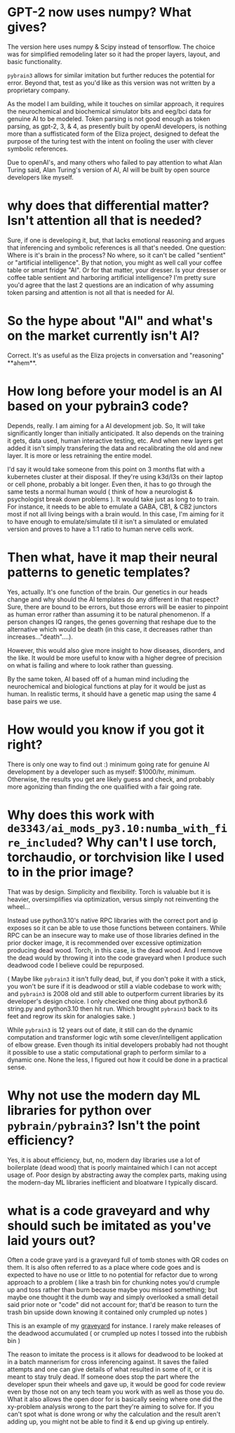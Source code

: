 # GPT-2 now uses numpy? What gives?

The version here uses numpy & Scipy instead of tensorflow. The choice was for simplified remodeling later so it had the proper layers, layout, and basic functionality.

``pybrain3`` allows for similar imitation but further reduces the potential for error. Beyond that, test as you'd like as this version was not written by a proprietary company.

As the model I am building, while it touches on similar approach, it requires the neurochemical and biochemical simulator bits and eeg/bci data for genuine AI to be modeled.
Token parsing is not good enough as token parsing, as gpt-2, 3, & 4, as presently built by openAI developers, is nothing more than a suffisticated form of the Eliza project, designed to defeat the purpose of the turing test with the intent on fooling the user with clever symbolic references. 

Due to openAI's, and many others who failed to pay attention to what Alan Turing said, Alan Turing's version of AI, AI will be built by open source developers like myself.

# why does that differential matter? Isn't attention all that is needed?

Sure, if one is developing it, but, that lacks emotional reasoning and argues that inferencing and symbolic references is all that's needed. One question: Where is it's brain in
 the process? No where, so it can't be called "sentient" or "artificial intelligence". By that notion, you might as well call your coffee table or smart fridge "AI". Or for that matter, your dresser. Is your dresser or coffee table sentient and harboring artificial intelligence? I'm pretty sure you'd agree that the last 2 questions are an indication of why assuming token parsing and attention is not all that is needed for AI.

# So the hype about "AI" and what's on the market currently isn't AI?

Correct. It's as useful as the Eliza projects in conversation and "reasoning" \*\*ahem\*\*. 

# How long before your model is an AI based on your pybrain3 code?

Depends, really. I am aiming for a AI development job. So, It will take significantly longer than initially anticipated. It also depends on the training it gets, data used, human interactive testing, etc. And when new layers get added it isn't simply transfering the data and recalibrating the old and new layer. It is more or less retraining the entire model.

I'd say it would take someone from this point on 3 months flat with a kubernetes cluster at their disposal. If they're using k3d/l3s on their laptop or cell phone, probably a bit longer. Even then, it has to go through the same tests a normal human would ( think of how a neurologist & psychologist break down problems ). It would take just as long to to train. For instance, it needs to be able to emulate a GABA, CB1, & CB2 junctors most if not all living beings with a brain would. In this case, I'm aiming for it to have enough
 to emulate/simulate til it isn't a simulated or emulated version and proves to have a 1:1 ratio to human nerve cells work. 

# Then what, have it map their neural patterns to genetic templates?

Yes, actually. It's one function of the brain. Our genetics in our heads change and why should the AI templates do any different in that respect? Sure, there are bound to be errors, but those errors will be easier to pinpoint as human error rather than assuming it to be natural phenomenon. If a person changes IQ ranges, the genes governing that reshape due to the alternative which would be death (in this case, it decreases rather than increases..."death"....).

However, this would also give more insight to how diseases, disorders, and the like. It would be more useful to know with a higher degree of precision on what is failing and where to look rather than guessing.

By the same token, AI based off of a human mind including the neurochemical and biological functions at play for it would be just as human. In realistic terms, it should have a genetic map using the same 4 base pairs we use.

# How would you know if you got it right?

There is only one way to find out :)
minimum going rate for genuine AI development by a developer such as myself: $1000/hr, minimum. Otherwise, the results you get are likely guess and check, and probably more agonizing than finding the one qualified with a fair going rate. 

 # Why does this work with ``de3343/ai_mods_py3.10:numba_with_fire_included``? Why can't I use torch, torchaudio, or torchvision like I used to in the prior image?

That was by design. Simplicity and flexibility. Torch is valuable but it is heavier, oversimplifies via optimization, versus simply not reinventing the wheel...

Instead use python3.10's native RPC libraries with the correct port and ip exposes so it can be able to use those functions between containers. While RPC can be an insecure way to make use of those libraries defined in the prior docker image, it is recommended over excessive optimization producing dead wood. Torch, in this case, is the dead wood. And I remove the dead would by throwing it into the code graveyard when I produce such deadwood code I believe could be repurposed. 

( Maybe like ``pybrain3`` it isn't fully dead, but, if you don't poke it with a stick, you won't be sure if it is deadwood or still a viable codebase to work with; and  ``pybrain3`` is 2008 old and still able to outperform current libraries by its developer's design choice. I only checked one thing about python3.6 string.py and python3.10 then hit run. Which brought ``pybrain3`` back to its feet and regrow its skin for analogies sake. )

While ``pybrain3`` is 12 years out of date, it still can do the dynamic computation and transformer logic wtih some clever/intelligent application of elbow grease. Even though its initial developers probably had not thought it possible to use a static computational graph to perform similar to a dynamic one. None the less, I figured out how it could be done in a practical sense.

# Why not use the modern day ML libraries for python over ``pybrain/pybrain3``? Isn't the point efficiency?

Yes, it is about efficiency, but, no, modern day libraries use a lot of boilerplate (dead wood) that is poorly maintained which I can not accept usage of. Poor design by abstracting away the complex parts, making using the modern-day ML libraries inefficient and bloatware I typically discard.

# what is a code graveyard and why should such be imitated as you've laid yours out?

Often a code grave yard is a graveyard full of tomb stones with QR codes on them. It is also often referred to as a place where code goes and is expected to have no use or little to no potential for refactor due to wrong approach to a problem ( like a trash bin for chunking notes you'd crumple up and toss rather than burn because maybe you missed something; but maybe one thought it the dumb way and simply overlooked a small detail said prior note or "code" did not account for; that'd be reason to turn the trash bin upside down knowing it contained only crumpled up notes )

This is an example of my [graveyard](https://github.com/ForkInABlender/Project_Graveyard/) for instance. I rarely make releases of the deadwood accumulated ( or crumpled up notes I tossed into the rubbish bin )

The reason to imitate the process is it allows for deadwood to be looked at in a batch mannerism for cross inferencing against. It saves the failed attempts and one can give details of what resulted in some of it, or it is meant to stay truly dead. If someone does stop the part where the developer spun their wheels and gave up, it would be good for code review even by those not on any tech team you work with as well as those you do. What it also allows the open door for is basically seeing where one did the xy-problem analysis wrong to the part they're aiming to solve for. If you can't spot what is done wrong or why the calculation and the result aren't adding up, you might not be able to find it & end up giving up entirely.
